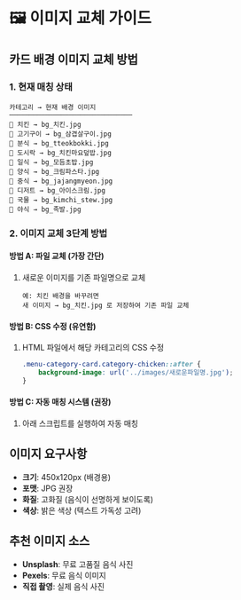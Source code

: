 # 🖼️ 이미지 교체 가이드

## 카드 배경 이미지 교체 방법

### 1. 현재 매칭 상태
```
카테고리 → 현재 배경 이미지
───────────────────────────────
🍗 치킨 → bg_치킨.jpg
🥩 고기구이 → bg_삼겹살구이.jpg  
🍢 분식 → bg_tteokbokki.jpg
🍱 도시락 → bg_치킨마요덮밥.jpg
🍣 일식 → bg_모듬초밥.jpg
🍝 양식 → bg_크림파스타.jpg
🍜 중식 → bg_jajangmyeon.jpg
🍰 디저트 → bg_아이스크림.jpg
🍲 국물 → bg_kimchi_stew.jpg
🍖 야식 → bg_족발.jpg
```

### 2. 이미지 교체 3단계 방법

#### 방법 A: 파일 교체 (가장 간단)
1. 새로운 이미지를 기존 파일명으로 교체
   ```
   예: 치킨 배경을 바꾸려면
   새 이미지 → bg_치킨.jpg 로 저장하여 기존 파일 교체
   ```

#### 방법 B: CSS 수정 (유연함)
1. HTML 파일에서 해당 카테고리의 CSS 수정
   ```css
   .menu-category-card.category-chicken::after {
       background-image: url('../images/새로운파일명.jpg');
   }
   ```

#### 방법 C: 자동 매칭 시스템 (권장)
1. 아래 스크립트를 실행하여 자동 매칭

## 이미지 요구사항
- **크기**: 450x120px (배경용)
- **포맷**: JPG 권장
- **화질**: 고화질 (음식이 선명하게 보이도록)
- **색상**: 밝은 색상 (텍스트 가독성 고려)

## 추천 이미지 소스
- **Unsplash**: 무료 고품질 음식 사진
- **Pexels**: 무료 음식 이미지
- **직접 촬영**: 실제 음식 사진